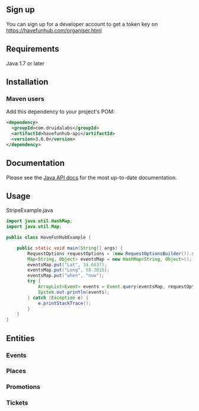 ## Sign up

You can sign up for a developer account to get a token key on https://havefunhub.com/organiser.html

## Requirements

Java 1.7 or later

## Installation

### Maven users

Add this dependency to your project's POM:

```xml
<dependency>
  <groupId>com.druidalabs</groupId>
  <artifactId>havefunhub-api</artifactId>
  <version>3.0.0</version>
</dependency>
```
## Documentation

Please see the [Java API docs](https://druidalabs.com) for the most up-to-date documentation.

## Usage

StripeExample.java

```java
import java.util.HashMap;
import java.util.Map;

public class HaveFunHubExample {

    public static void main(String[] args) {
        RequestOptions requestOptions = (new RequestOptionsBuilder()).setApiKey("YOUR-SECRET-KEY").build();
        Map<String, Object> eventsMap = new HashMap<String, Object>();
        eventsMap.put("Lat", 34.6037); 
        eventsMap.put("Long", 58.3816);
        eventsMap.put("when", "now");
        try {
            ArrayList<Event> events = Event.query(eventsMap, requestOptions);
            System.out.println(events);
        } catch (Exception e) {
            e.printStackTrace();
        }
    }
}
```

## Entities
### Events
### Places
### Promotions
### Tickets

